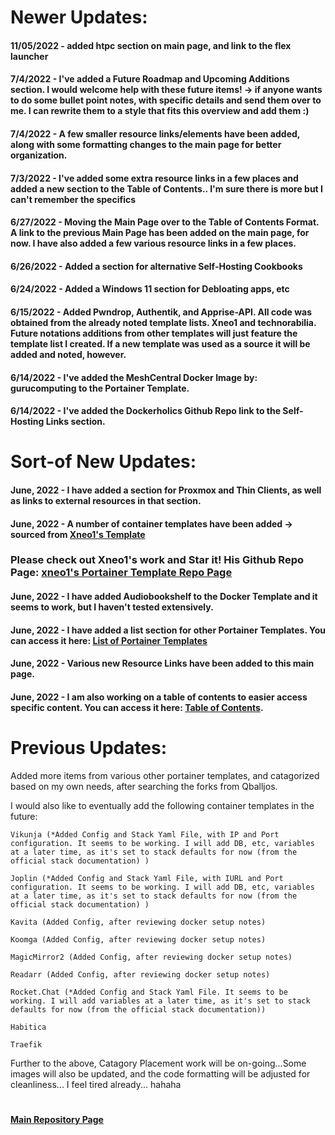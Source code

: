# Newer Updates:

#### 11/05/2022 - added htpc section on main page, and link to the flex launcher

#### 7/4/2022 - I've added a Future Roadmap and Upcoming Additions section. I would welcome help with these future items! -> if anyone wants to do some bullet point notes, with specific details and send them over to me. I can rewrite them to a style that fits this overview and add them :) 

#### 7/4/2022 - A few smaller resource links/elements have been added, along with some formatting changes to the main page for better organization.  

#### 7/3/2022 - I've added some extra resource links in a few places and added a new section to the Table of Contents.. I'm sure there is more but I can't remember the specifics 

#### 6/27/2022 - Moving the Main Page over to the Table of Contents Format. A link to the previous Main Page has been added on the main page, for now. I have also added a few various resource links in a few places. 

#### 6/26/2022 - Added a section for alternative Self-Hosting Cookbooks

#### 6/24/2022 - Added a Windows 11 section for Debloating apps, etc

#### 6/15/2022 - Added Pwndrop, Authentik, and Apprise-API. All code was obtained from the already noted template lists. Xneo1 and technorabilia. Future notations additions from other templates will just feature the template list I created. If a new template was used as a source it will be added and noted, however. 

#### 6/14/2022 - I've added the MeshCentral Docker Image by: gurucomputing to the Portainer Template. 

#### 6/14/2022 - I've added the Dockerholics Github Repo link to the Self-Hosting Links section. 

# Sort-of New Updates: 

#### June, 2022 - I have added a section for Proxmox and Thin Clients, as well as links to external resources in that section.

#### June, 2022 - A number of container templates have been added -> sourced from [Xneo1's Template](https://raw.githubusercontent.com/xneo1/portainer_templates/master/Template/template.json)

### Please check out Xneo1's work and Star it! His Github Repo Page: [xneo1's Portainer Template Repo Page](https://github.com/xneo1/portainer_templates) 

#### June, 2022 - I have added Audiobookshelf to the Docker Template and it seems to work, but I haven't tested extensively. 

#### June, 2022 - I have added a list section for other Portainer Templates. You can access it here: [List of Portainer Templates](https://github.com/mycroftwilde/portainer_templates/tree/master/TemplatesList) 

#### June, 2022 - Various new Resource Links have been added to this main page.

#### June, 2022 - I am also working on a table of contents to easier access specific content. You can access it here: [Table of Contents](https://github.com/mycroftwilde/portainer_templates/tree/master/TableOfContents). 

# Previous Updates:

Added more items from various other portainer templates, and catagorized based on my own needs, after searching the forks from Qballjos.

I would also like to eventually add the following container templates in the future:

    Vikunja (*Added Config and Stack Yaml File, with IP and Port configuration. It seems to be working. I will add DB, etc, variables at a later time, as it's set to stack defaults for now (from the official stack documentation) )

    Joplin (*Added Config and Stack Yaml File, with IURL and Port configuration. It seems to be working. I will add DB, etc, variables at a later time, as it's set to stack defaults for now (from the official stack documentation) )

    Kavita (Added Config, after reviewing docker setup notes)

    Koomga (Added Config, after reviewing docker setup notes)

    MagicMirror2 (Added Config, after reviewing docker setup notes)

    Readarr (Added Config, after reviewing docker setup notes)

    Rocket.Chat (*Added Config and Stack Yaml File. It seems to be working. I will add variables at a later time, as it's set to stack defaults for now (from the official stack documentation))

    Habitica

    Traefik

Further to the above, Catagory Placement work will be on-going...Some images will also be updated, and the code formatting will be adjusted for cleanliness... I feel tired already... hahaha
#

#### [Main Repository Page](https://github.com/mycroftwilde/portainer_templates)
